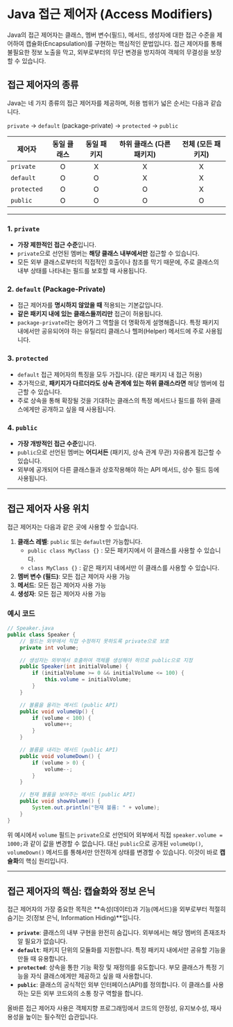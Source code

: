 # Java 접근 제어자 (Access Modifiers)

Java의 접근 제어자는 클래스, 멤버 변수(필드), 메서드, 생성자에 대한 접근 수준을 제어하여 캡슐화(Encapsulation)를 구현하는 핵심적인 문법입니다. 접근 제어자를 통해 불필요한 정보 노출을 막고, 외부로부터의 무단 변경을 방지하여 객체의 무결성을 보장할 수 있습니다.

## 접근 제어자의 종류

Java는 네 가지 종류의 접근 제어자를 제공하며, 허용 범위가 넓은 순서는 다음과 같습니다.

`private` → `default` (package-private) → `protected` → `public`

| 제어자      | 동일 클래스 | 동일 패키지 | 하위 클래스 (다른 패키지) | 전체 (모든 패키지) |
| ----------- | :---------: | :---------: | :----------------------: | :----------------: |
| `private`   |      O      |      X      |            X             |         X          |
| `default`   |      O      |      O      |            X             |         X          |
| `protected` |      O      |      O      |            O             |         X          |
| `public`    |      O      |      O      |            O             |         O          |

---

### 1. `private`

- **가장 제한적인 접근 수준**입니다.
- `private`으로 선언된 멤버는 **해당 클래스 내부에서만** 접근할 수 있습니다.
- 모든 외부 클래스로부터의 직접적인 호출이나 참조를 막기 때문에, 주로 클래스의 내부 상태를 나타내는 필드를 보호할 때 사용됩니다.

### 2. `default` (Package-Private)

- 접근 제어자를 **명시하지 않았을 때** 적용되는 기본값입니다.
- **같은 패키지 내에 있는 클래스들끼리만** 접근이 허용됩니다.
- `package-private`라는 용어가 그 역할을 더 명확하게 설명해줍니다. 특정 패키지 내에서만 공유되어야 하는 유틸리티 클래스나 헬퍼(Helper) 메서드에 주로 사용됩니다.

### 3. `protected`

- `default` 접근 제어자의 특징을 모두 가집니다. (같은 패키지 내 접근 허용)
- 추가적으로, **패키지가 다르더라도 상속 관계에 있는 하위 클래스라면** 해당 멤버에 접근할 수 있습니다.
- 주로 상속을 통해 확장될 것을 기대하는 클래스의 특정 메서드나 필드를 하위 클래스에게만 공개하고 싶을 때 사용됩니다.

### 4. `public`

- **가장 개방적인 접근 수준**입니다.
- `public`으로 선언된 멤버는 **어디서든** (패키지, 상속 관계 무관) 자유롭게 접근할 수 있습니다.
- 외부에 공개되어 다른 클래스들과 상호작용해야 하는 API 메서드, 상수 필드 등에 사용됩니다.

---

## 접근 제어자 사용 위치

접근 제어자는 다음과 같은 곳에 사용할 수 있습니다.

1.  **클래스 레벨**: `public` 또는 `default`만 가능합니다.
    - `public class MyClass {}` : 모든 패키지에서 이 클래스를 사용할 수 있습니다.
    - `class MyClass {}` : 같은 패키지 내에서만 이 클래스를 사용할 수 있습니다.
2.  **멤버 변수 (필드)**: 모든 접근 제어자 사용 가능
3.  **메서드**: 모든 접근 제어자 사용 가능
4.  **생성자**: 모든 접근 제어자 사용 가능

### 예시 코드

```java
// Speaker.java
public class Speaker {
    // 필드는 외부에서 직접 수정하지 못하도록 private으로 보호
    private int volume;

    // 생성자는 외부에서 호출하여 객체를 생성해야 하므로 public으로 지정
    public Speaker(int initialVolume) {
        if (initialVolume >= 0 && initialVolume <= 100) {
            this.volume = initialVolume;
        }
    }

    // 볼륨을 올리는 메서드 (public API)
    public void volumeUp() {
        if (volume < 100) {
            volume++;
        }
    }

    // 볼륨을 내리는 메서드 (public API)
    public void volumeDown() {
        if (volume > 0) {
            volume--;
        }
    }

    // 현재 볼륨을 보여주는 메서드 (public API)
    public void showVolume() {
        System.out.println("현재 볼륨: " + volume);
    }
}
```

위 예시에서 `volume` 필드는 `private`으로 선언되어 외부에서 직접 `speaker.volume = 1000;`과 같이 값을 변경할 수 없습니다. 대신 `public`으로 공개된 `volumeUp()`, `volumeDown()` 메서드를 통해서만 안전하게 상태를 변경할 수 있습니다. 이것이 바로 **캡슐화**의 핵심 원리입니다.

---

## 접근 제어자의 핵심: 캡슐화와 정보 은닉

접근 제어자의 가장 중요한 목적은 **속성(데이터)과 기능(메서드)을 외부로부터 적절히 숨기는 것(정보 은닉, Information Hiding)**입니다.

- **`private`**: 클래스의 내부 구현을 완전히 숨깁니다. 외부에서는 해당 멤버의 존재조차 알 필요가 없습니다.
- **`default`**: 패키지 단위의 모듈화를 지원합니다. 특정 패키지 내에서만 공유할 기능을 만들 때 유용합니다.
- **`protected`**: 상속을 통한 기능 확장 및 재정의를 유도합니다. 부모 클래스가 특정 기능을 자식 클래스에게만 제공하고 싶을 때 사용합니다.
- **`public`**: 클래스의 공식적인 외부 인터페이스(API)를 정의합니다. 이 클래스를 사용하는 모든 외부 코드와의 소통 창구 역할을 합니다.

올바른 접근 제어자 사용은 객체지향 프로그래밍에서 코드의 안정성, 유지보수성, 재사용성을 높이는 필수적인 습관입니다.

